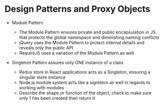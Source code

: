 # Design Patterns and Proxy Objects

- Module Pattern
    - The Module Pattern ensures private and public encapsulation in JS that protects the global namespace and diminishing naming conflicts
    - jQuery uses the Module Pattern to protect internal details and reveals only the public API
    - RequireJS uses a variation of the Module Pattern as well


- Singleton Pattern assures only ONE instance of a class
    - Redux store in React applications acts as a Singleton, ensuring a singular store instance
    - Node.js module system acts like a signleton as well in regards to working with modules
    - Describe the shape or function of the object, check to make sure only 1 has been created then return it